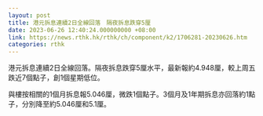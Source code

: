 ```yaml
---
layout: post
title: 港元拆息連續2日全線回落　隔夜拆息跌穿5厘
date: 2023-06-26 12:40:24.000000000 +08:00
link: https://news.rthk.hk/rthk/ch/component/k2/1706281-20230626.htm
categories: rthk
---
```


港元拆息連續2日全線回落。隔夜拆息跌穿5厘水平，最新報約4.948厘，較上周五跌近7個點子，創1個星期低位。

與樓按相關的1個月拆息報5.046厘，微跌1個點子。3個月及1年期拆息亦回落約1點子，分別降至約5.046厘和5.1厘。

